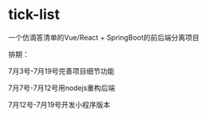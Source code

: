 # tick-list
一个仿滴答清单的Vue/React + SpringBoot的前后端分离项目

排期：

7月3号-7月19号完善项目细节功能


7月7号-7月12号用nodejs重构后端


7月12号-7月19号开发小程序版本

